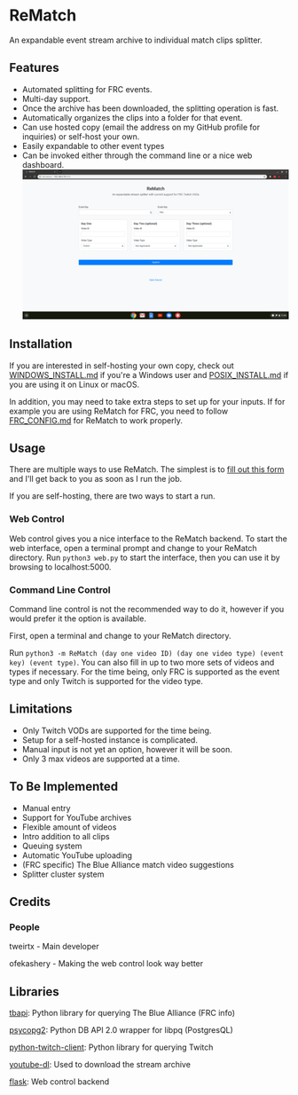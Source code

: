 # ReMatch
An expandable event stream archive to individual match clips splitter.

## Features
* Automated splitting for FRC events.
* Multi-day support.
* Once the archive has been downloaded, the splitting operation is fast.
* Automatically organizes the clips into a folder for that event.
* Can use hosted copy (email the address on my GitHub profile for inquiries) or self-host your own.
* Easily expandable to other event types
* Can be invoked either through the command line or a nice web dashboard.
![](webdash.png)

## Installation
If you are interested in self-hosting your own copy, check out [WINDOWS\_INSTALL.md](WINDOWS_INSTALL.md) if you're a Windows user and [POSIX\_INSTALL.md](POSIX_INSTALL.md) if you are using it on Linux or macOS.

In addition, you may need to take extra steps to set up for your inputs. If for example you are using ReMatch for FRC, you need to follow [FRC_CONFIG.md](FRC_CONFIG.md) for ReMatch to work properly.

## Usage
There are multiple ways to use ReMatch. The simplest is to [fill out this form](https://tweirtx.github.io/rematch-request) and I'll get back to you as soon as I run the job.

If you are self-hosting, there are two ways to start a run.

### Web Control
Web control gives you a nice interface to the ReMatch backend. To start the web interface, open a terminal prompt and change to your ReMatch directory. Run `python3 web.py` to start the interface, then you can use it by browsing to localhost:5000.

### Command Line Control
Command line control is not the recommended way to do it, however if you would prefer it the option is available.

First, open a terminal and change to your ReMatch directory.

Run `python3 -m ReMatch (day one video ID) (day one video type) (event key) (event type)`. You can also fill in up to two more sets of videos and types if necessary. For the time being, only FRC is supported as the event type and only Twitch is supported for the video type.

## Limitations
* Only Twitch VODs are supported for the time being.
* Setup for a self-hosted instance is complicated.
* Manual input is not yet an option, however it will be soon.
* Only 3 max videos are supported at a time.

## To Be Implemented
* Manual entry
* Support for YouTube archives
* Flexible amount of videos
* Intro addition to all clips
* Queuing system
* Automatic YouTube uploading
* (FRC specific) The Blue Alliance match video suggestions
* Splitter cluster system

## Credits
### People 
tweirtx - Main developer

ofekashery - Making the web control look way better

## Libraries
[tbapi](https://github.com/octocynth/tbapi): Python library for querying The Blue Alliance (FRC info)

[psycopg2](https://github.com/psycopg/psycopg2): Python DB API 2.0 wrapper for libpq (PostgresQL)

[python-twitch-client](https://github.com/tsifrer/python-twitch-client): Python library for querying Twitch

[youtube-dl](https://github.com/rg3/youtube-dl): Used to download the stream archive

[flask](https://github.com/pallets/flask): Web control backend
